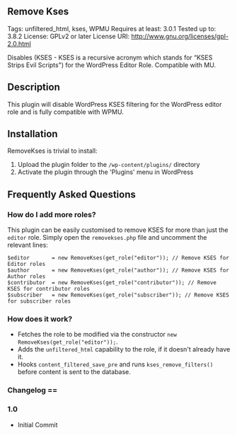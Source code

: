 ## Remove Kses
Tags: unfiltered_html, kses, WPMU
Requires at least: 3.0.1
Tested up to: 3.8.2
License: GPLv2 or later
License URI: http://www.gnu.org/licenses/gpl-2.0.html

Disables (KSES - KSES is a recursive acronym which stands for “KSES Strips Evil Scripts") for the WordPress Editor Role. Compatible with MU.

## Description

This plugin will disable WordPress KSES filtering for the WordPress editor role and is fully compatible with WPMU. 

## Installation

RemoveKses is trivial to install:

1. Upload the plugin folder to the `/wp-content/plugins/` directory
2. Activate the plugin through the 'Plugins' menu in WordPress

## Frequently Asked Questions

### How do I add more roles?

This plugin can be easily customised to remove KSES for more than just the `editor` role.
Simply open the `removekses.php` file and uncomment the relevant lines:

    $editor       = new RemoveKses(get_role("editor")); // Remove KSES for Editor roles
    $author       = new RemoveKses(get_role("author")); // Remove KSES for Author roles
    $contributor  = new RemoveKses(get_role("contributor")); // Remove KSES for contributor roles
    $subscriber   = new RemoveKses(get_role("subscriber")); // Remove KSES for subscriber roles

### How does it work?

* Fetches the role to be modified via the constructor `new RemoveKses(get_role("editor"));`.
* Adds the `unfiltered_html` capability to the role, if it doesn't already have it.
* Hooks `content_filtered_save_pre` and runs `kses_remove_filters()` before content is sent to the database.

### Changelog ==

### 1.0
* Initial Commit
